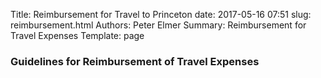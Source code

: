 Title: Reimbursement for Travel to Princeton
date: 2017-05-16 07:51
slug: reimbursement.html
Authors: Peter Elmer
Summary: Reimbursement for Travel Expenses
Template: page

### Guidelines for Reimbursement of Travel Expenses

